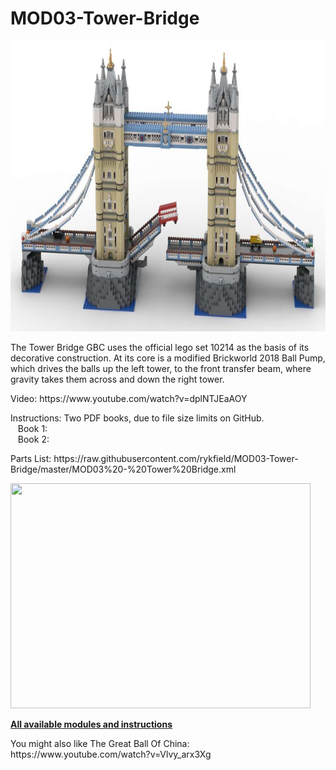 <a name="README"></a>
# MOD03-Tower-Bridge

<img width="878" height="465" src="https://github.com/rykfield/MOD03-Tower-Bridge/raw/master/MOD03%20-%20Tower%20Bridge%20(Banner).jpg">
<BR>

The Tower Bridge GBC uses the official lego set 10214 as the basis of its decorative construction.  At its core is a modified Brickworld 2018 Ball Pump, which drives the balls up the left tower, to the front transfer beam, where gravity takes them across and down the right tower.

<P>Video: https://www.youtube.com/watch?v=dplNTJEaAOY
<P>Instructions: Two PDF books, due to file size limits on GitHub.
<BR>&nbsp;&nbsp;&nbsp;Book 1:
<BR>&nbsp;&nbsp;&nbsp;Book 2:
<P>Parts List: https://raw.githubusercontent.com/rykfield/MOD03-Tower-Bridge/master/MOD03%20-%20Tower%20Bridge.xml

<P>

<img width="480" height="360" src="https://github.com/rykfield/MOD03-Tower-Bridge/raw/master/Tower%20Bridge%20-%20Build%20Animation.gif">

<P><a href="https://github.com/rykfield/REF00-Module-Overview"><B>All available modules and instructions</b></a>

<P>You might also like The Great Ball Of China: https://www.youtube.com/watch?v=Vlvy_arx3Xg